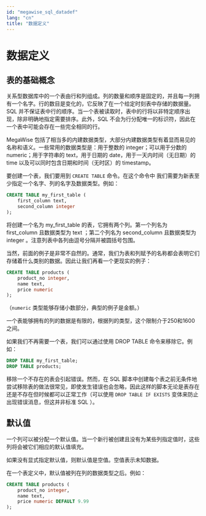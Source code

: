 ```yaml
---
id: "megawise_sql_datadef"
lang: "cn"
title: "数据定义"
---
```

# 数据定义


## 表的基础概念

关系型数据库中的一个表由行和列组成。列的数量和顺序是固定的，并且每一列拥有一个名字。行的数目是变化的，它反映了在一个给定时刻表中存储的数据量。SQL 并不保证表中行的顺序。当一个表被读取时，表中的行将以非特定顺序出现，除非明确地指定需要排序。此外，SQL 不会为行分配唯一的标识符，因此在一个表中可能会存在一些完全相同的行。

MegaWise 包括了相当多的内建数据类型，大部分内建数据类型有着显而易见的名称和语义。一些常用的数据类型是：用于整数的 integer；可以用于分数的 numeric；用于字符串的 text，用于日期的 date，用于一天内时间（无日期）的 time 以及可以同时包含日期和时间（无时区）的 timestamp。

要创建一个表，我们要用到 `CREATE TABLE` 命令。在这个命令中 我们需要为新表至少指定一个名字、列的名字及数据类型。例如：

```sql
CREATE TABLE my_first_table (
    first_column text,
    second_column integer
);
```

将创建一个名为 my\_first\_table 的表，它拥有两个列。第一个列名为 first\_column 且数据类型为 text ；第二个列名为 second\_column 且数据类型为 integer 。注意列表中各列由逗号分隔并被圆括号包围。

当然，前面的例子是非常不自然的。通常，我们为表和列赋予的名称都会表明它们存储着什么类别的数据。因此让我们再看一个更现实的例子：

```sql
CREATE TABLE products (
    product_no integer,
    name text,
    price numeric
);
```

（`numeric` 类型能够存储小数部分，典型的例子是金额。）

一个表能够拥有的列的数据是有限的，根据列的类型，这个限制介于250和1600之间。

如果我们不再需要一个表，我们可以通过使用 DROP TABLE 命令来移除它。例如：

```sql
DROP TABLE my_first_table;
DROP TABLE products;
```

移除一个不存在的表会引起错误。然而，在 SQL 脚本中创建每个表之前无条件地尝试移除表的做法很常见，即使发生错误也会忽略，因此这样的脚本无论是表存在还是不存在但时候都可以正常工作（可以使用 `DROP TABLE IF EXISTS` 变体来防止出现错误消息，但这并非标准 SQL ）。

## 默认值

一个列可以被分配一个默认值。当一个新行被创建且没有为某些列指定值时，这些列将会被它们相应的默认值填充。

如果没有显式指定默认值，则默认值是空值。空值表示未知数据。

在一个表定义中，默认值被列在列的数据类型之后。例如：

```sql
CREATE TABLE products (
    product_no integer,
    name text,
    price numeric DEFAULT 9.99
);
```
